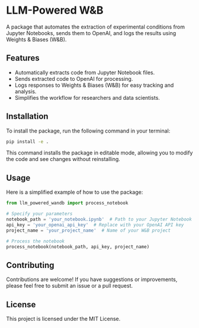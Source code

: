 
# LLM-Powered W&B

A package that automates the extraction of experimental conditions from Jupyter Notebooks, sends them to OpenAI, and logs the results using Weights & Biases (W&B).

## Features

- Automatically extracts code from Jupyter Notebook files.
- Sends extracted code to OpenAI for processing.
- Logs responses to Weights & Biases (W&B) for easy tracking and analysis.
- Simplifies the workflow for researchers and data scientists.

## Installation

To install the package, run the following command in your terminal:

```bash
pip install -e .
```

This command installs the package in editable mode, allowing you to modify the code and see changes without reinstalling.

## Usage

Here is a simplified example of how to use the package:

```python
from llm_powered_wandb import process_notebook

# Specify your parameters
notebook_path = 'your_notebook.ipynb'  # Path to your Jupyter Notebook
api_key = 'your_openai_api_key'  # Replace with your OpenAI API key
project_name = 'your_project_name'  # Name of your W&B project

# Process the notebook
process_notebook(notebook_path, api_key, project_name)
```

## Contributing

Contributions are welcome! If you have suggestions or improvements, please feel free to submit an issue or a pull request.

## License

This project is licensed under the MIT License.
